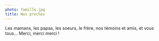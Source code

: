 ```yaml
---
photo: famille.jpg
title: Nos proches
---
```

Les mamans, les papas, les soeurs, le frère, nos témoins et amis, et vous tous... Merci, merci merci !
